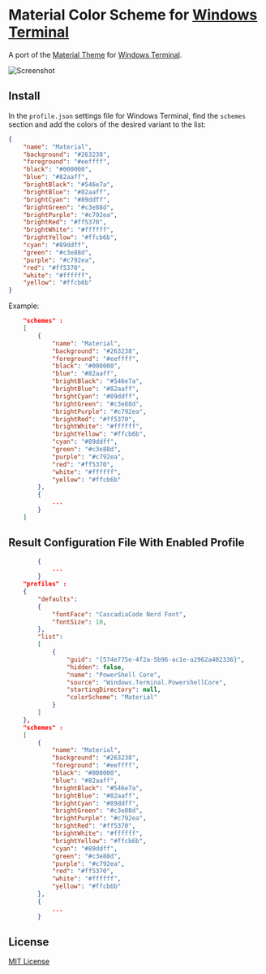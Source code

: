 # Material Color Scheme for [Windows Terminal](https://github.com/microsoft/terminal)
A port of the [Material Theme](https://github.com/material-theme/vsc-material-theme) for [Windows Terminal](https://github.com/microsoft/terminal).

![Screenshot](https://raw.githubusercontent.com/julianlatest/material-windows-terminal/master/screenshot.png)


## Install

In the `profile.json` settings file for Windows Terminal, find the `schemes` section and add the colors of the desired variant to the list:

```json
{
    "name": "Material",
    "background": "#263238",
    "foreground": "#eeffff",
    "black": "#000000",
    "blue": "#82aaff",
    "brightBlack": "#546e7a",
    "brightBlue": "#82aaff",
    "brightCyan": "#89ddff",
    "brightGreen": "#c3e88d",
    "brightPurple": "#c792ea",
    "brightRed": "#ff5370",
    "brightWhite": "#ffffff",
    "brightYellow": "#ffcb6b",
    "cyan": "#89ddff",
    "green": "#c3e88d",
    "purple": "#c792ea",
    "red": "#ff5370",
    "white": "#ffffff",
    "yellow": "#ffcb6b"
}
```

Example:

```json
    "schemes" :
    [
        {
            "name": "Material",
            "background": "#263238",
            "foreground": "#eeffff",
            "black": "#000000",
            "blue": "#82aaff",
            "brightBlack": "#546e7a",
            "brightBlue": "#82aaff",
            "brightCyan": "#89ddff",
            "brightGreen": "#c3e88d",
            "brightPurple": "#c792ea",
            "brightRed": "#ff5370",
            "brightWhite": "#ffffff",
            "brightYellow": "#ffcb6b",
            "cyan": "#89ddff",
            "green": "#c3e88d",
            "purple": "#c792ea",
            "red": "#ff5370",
            "white": "#ffffff",
            "yellow": "#ffcb6b"
        },
        {
            ...
        }
    ]
```

## Result Configuration File With Enabled Profile

```json
        {
            ...
        }
    "profiles" :
    {
        "defaults":
        {
            "fontFace": "CascadiaCode Nerd Font",
            "fontSize": 10,
        },
        "list":
        [
            {
                "guid": "{574e775e-4f2a-5b96-ac1e-a2962a402336}",
                "hidden": false,
                "name": "PowerShell Core",
                "source": "Windows.Terminal.PowershellCore",
                "startingDirectory": null,
                "colorScheme": "Material"
            }
        ]
    },
    "schemes" :
    [
        {
            "name": "Material",
            "background": "#263238",
            "foreground": "#eeffff",
            "black": "#000000",
            "blue": "#82aaff",
            "brightBlack": "#546e7a",
            "brightBlue": "#82aaff",
            "brightCyan": "#89ddff",
            "brightGreen": "#c3e88d",
            "brightPurple": "#c792ea",
            "brightRed": "#ff5370",
            "brightWhite": "#ffffff",
            "brightYellow": "#ffcb6b",
            "cyan": "#89ddff",
            "green": "#c3e88d",
            "purple": "#c792ea",
            "red": "#ff5370",
            "white": "#ffffff",
            "yellow": "#ffcb6b"
        },
        {
            ...
        }
```
## License

[MIT License](./LICENSE)